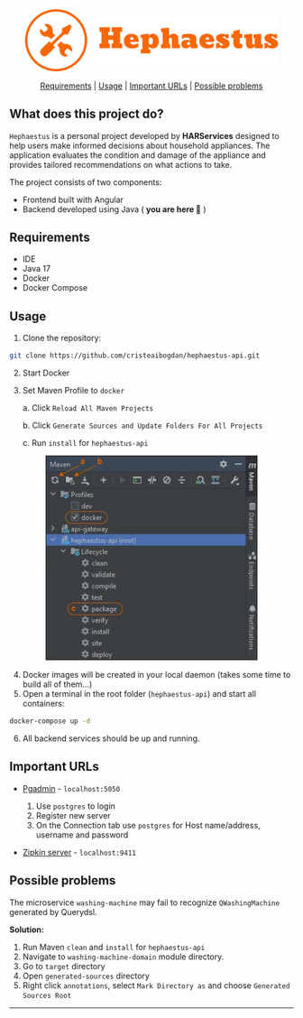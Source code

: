 <div align="center">
   <img width="450" src="assets/hephaestus-logo.png" >
</div>

<div align="center">

   [Requirements](#requirements) | 
   [Usage](#usage) | 
   [Important URLs](#important-urls) |
   [Possible problems](#possible-problems)

</div>

## What does this project do?
`Hephaestus` is a personal project developed by **HARServices** designed to help users make informed decisions about household appliances. The application evaluates the condition and damage of the appliance and provides tailored recommendations on what actions to take.

The project consists of two components:
- Frontend built with Angular 
- Backend developed using Java ( **you are here 📍** )

## Requirements
* IDE
* Java 17
* Docker
* Docker Compose

## Usage
1. Clone the repository:
```bash
git clone https://github.com/cristeaibogdan/hephaestus-api.git
```
2. Start Docker
3. Set Maven Profile to `docker` 

   a. Click  `Reload All Maven Projects` 

   b. Click `Generate Sources and Update Folders For All Projects`

   c. Run `install` for `hephaestus-api`
<p align="center">
   <img src="assets/maven-profile.jpg">
</p>

4. Docker images will be created in your local daemon (takes some time to build all of them...)
5. Open a terminal in the root folder (`hephaestus-api`) and start all containers:
```bash
docker-compose up -d
```
6. All backend services should be up and running.

## Important URLs
- [Pgadmin](http://localhost:5050) - `localhost:5050`
  1. Use `postgres` to login
  2. Register new server
  3. On the Connection tab use `postgres` for Host name/address, username and password

- [Zipkin server](http://localhost:9411) - `localhost:9411`

## Possible problems
The microservice `washing-machine` may fail to recognize `QWashingMachine` generated by Querydsl.

**Solution:**

   1. Run Maven `clean` and `install` for `hephaestus-api`
   2. Navigate to `washing-machine-domain` module directory.
   3. Go to `target` directory
   4. Open `generated-sources` directory
   5. Right click `annotations`, select `Mark Directory as` and choose `Generated Sources Root`

***